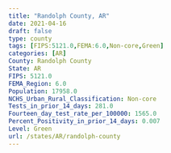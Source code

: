```yaml
---
title: "Randolph County, AR"
date: 2021-04-16
draft: false
type: county
tags: [FIPS:5121.0,FEMA:6.0,Non-core,Green]
categories: [AR]
County: Randolph County
State: AR
FIPS: 5121.0
FEMA_Region: 6.0
Population: 17958.0
NCHS_Urban_Rural_Classification: Non-core
Tests_in_prior_14_days: 281.0
Fourteen_day_test_rate_per_100000: 1565.0
Percent_Positivity_in_prior_14_days: 0.007
Level: Green
url: /states/AR/randolph-county
---
```



